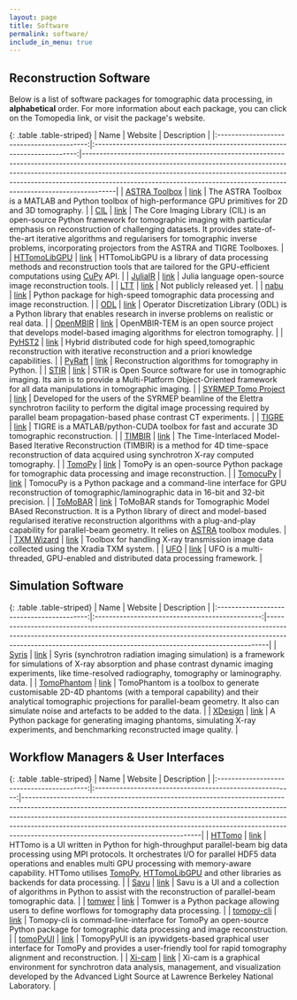 ```yaml
---
layout: page
title: Software
permalink: software/
include_in_menu: true
---
```


## Reconstruction Software

Below is a list of software packages for tomographic data processing, in
**alphabetical** order. For more information about each package, you can click on
the Tomopedia link, or visit the package's website.

[//]: # (Note: you can use http://www.tablesgenerator.com/markdown_tables to more easily)
[//]: # (edit the markdown table.)

{: .table .table-striped}
|                   Name                    |                        Website                                            | Description                                                                                                                                                                                                                                                                                                                     |
|:-----------------------------------------:|:-------------------------------------------------------------------------:|---------------------------------------------------------------------------------------------------------------------------------------------------------------------------------------------------------------------------------------------------------------------------------------------------------------------------------|
| [ASTRA Toolbox](/software/astra/)         |  [link](http://www.astra-toolbox.com/)                                    | The ASTRA Toolbox is a MATLAB and Python toolbox of high-performance GPU primitives for 2D and 3D tomography.                                                                                                                                                                                                                   |
| [CIL](/software/cil/)                     |  [link](https://www.ccpi.ac.uk/CIL)                                       | The Core Imaging Library (CIL) is an open-source Python framework for tomographic imaging with particular emphasis on reconstruction of challenging datasets. It provides state-of-the-art iterative algorithms and regularisers for tomographic inverse problems, incorporating projectors from the ASTRA and TIGRE Toolboxes. |
| [HTTomoLibGPU](/software/httomolibgpu/)   |  [link](https://github.com/DiamondLightSource/httomolibgpu)               | HTTomoLibGPU is a library of data processing methods and reconstruction tools that are tailored for the GPU-efficient computations using [CuPy](https://cupy.dev/) API.                                                                                                                                                         |
| [JuliaIR](/software/juliair)              |  [link](https://github.com/JuliaImageRecon)                               | Julia language open-source image reconstruction tools.                                                                                                                                                                                                                                                                          |
| [LTT](/software/ltt)                      |  [link](https://nci.llnl.gov/content/assets/docs/ChampleyALSmeeting.pdf)  | Not publicly released yet.                                                                                                                                                                                                                                                                                                      |
| [nabu](/software/nabu)                    |  [link](https://gitlab.esrf.fr/tomotools/nabu)                            | Python package for high-speed tomographic data processing and image reconstruction.                                                                                                                                                                                                                                             |
| [ODL](/software/odl)                      |  [link](https://github.com/odlgroup/odl)                                  | Operator Discretization Library (ODL) is a Python library that enables research in inverse problems on realistic or real data.                                                                                                                                                                                                  |
| [OpenMBIR](/software/openmbir/)           |  [link](https://github.com/OpenMBIR/OpenMBIR-TEM)                         | OpenMBIR-TEM is an open source project that develops model-based imaging algorithms for electron tomography.                                                                                                                                                                                                                    |
| [PyHST2](/software/pyhst2/)               |  [link](https://forge.epn-campus.eu/projects/pyhst2)                      | Hybrid distributed code for high speed,tomographic reconstruction with iterative reconstruction and a priori knowledge capabilities.                                                                                                                                                                                            |
| [PyRaft](/software/pyraft/)               |  [link](https://github.com/exmiqueles/pyraft)                             | Reconstruction algorithms for tomography in Python.                                                                                                                                                                                                                                                                             |
| [STIR](/software/stir/)                   |  [link](http://stir.sourceforge.net/)                                     | STIR is Open Source software for use in tomographic imaging. Its aim is to provide a Multi-Platform Object-Oriented framework for all data manipulations in tomographic imaging.                                                                                                                                                |
| [SYRMEP Tomo Project](/software/syrmep/)  |  [link](https://github.com/ElettraSciComp/)                               | Developed for the users of the SYRMEP beamline of the Elettra synchrotron facility to perform the digital image processing required by parallel beam propagation-based phase contrast CT experiments.                                                                                                                           |
| [TIGRE](/software/tigre/)                 |  [link](https://github.com/CERN/TIGRE)                                    | TIGRE is a MATLAB/python-CUDA toolbox for fast and accurate 3D tomographic reconstruction.                                                                                                                                                                                                                                      |
| [TIMBIR](/software/timbir/)               |  [link](http://timbir.readthedocs.io/)                                    | The Time-Interlaced Model-Based Iterative Reconstruction (TIMBIR) is a method for 4D time-space reconstruction of data acquired using synchrotron X-ray computed tomography.                                                                                                                                                    |
| [TomoPy](/software/tomopy)                |  [link](http://tomopy.readthedocs.io/)                                    | TomoPy is an open-source Python package for tomographic data processing and image reconstruction.                                                                                                                                                                                                                               |
| [TomocuPy](/software/tomocupy)            |  [link](http://tomocupy.readthedocs.io/)                                  | TomocuPy is a Python package and a command-line interface for GPU reconstruction of tomographic/laminographic data in 16-bit and 32-bit precision.                                                                                                                                                                              |
| [ToMoBAR](/software/tomobar/)             |  [link](https://dkazanc.github.io/ToMoBAR/)                               | ToMoBAR stands for Tomographic Model BAsed Reconstruction. It is a Python library of direct and model-based regularised iterative reconstruction algorithms with a plug-and-play capability for parallel-beam geometry. It relies on [ASTRA](/software/astra/) toolbox modules.                                                 |
| [TXM Wizard](/software/txm)               |  [link](https://sourceforge.net/projects/txm-wizard/)                     | Toolbox for handling X-ray transmission image data collected using the Xradia TXM system.                                                                                                                                                                                                                                       |
| [UFO](/software/ufo/)                     |  [link](http://ufo-core.readthedocs.io/)                                  | UFO is a multi-threaded, GPU-enabled and distributed data processing framework.                                                                                                                                                                                                                                                 | 

## Simulation Software

{: .table .table-striped}
|                   Name                    |                        Website                  | Description                                                                                                                                                                                                                              |
|:-----------------------------------------:|:-----------------------------------------------:|------------------------------------------------------------------------------------------------------------------------------------------------------------------------------------------------------------------------------------------|
|  [Syris](/software/syris/)                | [link](https://github.com/ufo-kit/syris)        | Syris (synchrotron radiation imaging simulation) is a framework for simulations of X-ray absorption and phase contrast dynamic imaging experiments, like time-resolved radiography, tomography or laminography. data.                    |
|  [TomoPhantom](/software/tomophantom/)    | [link](https://dkazanc.github.io/TomoPhantom/)  | TomoPhantom is a toolbox to generate customisable 2D-4D phantoms (with a temporal capability) and their analytical tomographic projections for parallel-beam geometry. It also can simulate noise and artefacts to be added to the data. |
|  [XDesign](/software/xdesign/)            | [link](https://xdesign.readthedocs.io)          | A Python package for generating imaging phantoms, simulating X-ray experiments, and benchmarking reconstructed image quality.                                                                                                            |



## Workflow Managers & User Interfaces


{: .table .table-striped}
|                   Name                    |                        Website                           | Description                                                                                                                                                                                                                                                                                                                                                              |
|:-----------------------------------------:|:--------------------------------------------------------:|--------------------------------------------------------------------------------------------------------------------------------------------------------------------------------------------------------------------------------------------------------------------------------------------------------------------------------------------------------------------------|
|  [HTTomo](/software/httomo/)              | [link](https://diamondlightsource.github.io/httomo/)     | HTTomo is a UI written in Python for high-throughput parallel-beam big data processing using MPI protocols. It orchestrates I/O for parallel HDF5 data operations and enables multi GPU processing with memory-aware capability. HTTomo utilises [TomoPy](/software/tomopy), [HTTomoLibGPU](/software/httomolibgpu) and other libraries as backends for data processing. |
|  [Savu](/software/savu/)                  | [link](https://savu.readthedocs.io)                      | Savu is a UI and a collection of algorithms in Python to assist with the reconstruction of parallel-beam tomographic data.                                                                                                                                                                                                                                               |
|  [tomwer](/software/tomwer/)              | [link](https://gitlab.esrf.fr/tomotools/tomwer)          | Tomwer is a Python package allowing users to define worflows for tomography data processing.                                                                                                                                                                                                                                                                             |
|  [tomopy-cli](/software/tomopycli/)       | [link](https://tomopycli.readthedocs.io/)                | Tomopy-cli is commad-line-interface for TomoPy an open-source Python package for tomographic data processing and image reconstruction.                                                                                                                                                                                                                                   |
|  [tomoPyUI](/software/tomopyui/)          | [link](https://tomopyui.readthedocs.io/en/latest/)       | TomopyPyUI is an ipywidgets-based graphical user interface for TomoPy and provides a user-friendly tool for rapid tomography alignment and reconstruction.                                                                                                                                                                                                               |
|  [Xi-cam](/software/xi-cam/)              | [link](https://github.com/ronpandolfi/Xi-cam)            | Xi-cam is a graphical environment for synchrotron data analysis, management, and visualization developed by the Advanced Light Source at Lawrence Berkeley National Laboratory.                                                                                                                                                                                          |

